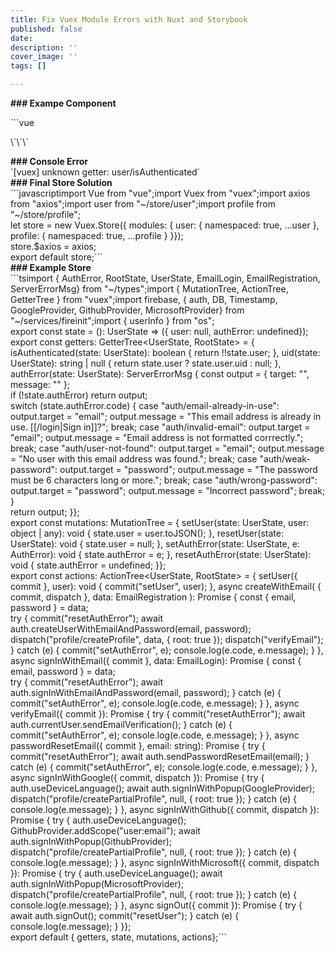 ```yaml
---
title: Fix Vuex Module Errors with Nuxt and Storybook
published: false
date: 
description: ''
cover_image: ''
tags: []

---
```

**### Exampe Component**

\`\`\`vue<template> <base-button v-if="userIsAuthenticated" class="logout" @click.native="signOut" >Log Out</base-button ></template>  
<script lang="ts">import { Getter, Action, Component, Prop, Vue } from "nuxt-property-decorator";import BaseButton from "\~/components/BaseButton.vue";  
@Component({ components: { BaseButton }})export default class LogOut extends Vue { @Getter("user/isAuthenticated") userIsAuthenticated; @Action("user/signOut") userSignOut;  
async signOut() { try { await this.userSignOut(); console.log("signed out"); this.$router.replace({ path: "/" }); } catch (e) { console.log(e.message); } }}</script>  
<style scoped>.logout { line-height: inherit;}</style>\`\`\`  
**### Console Error**  
\`\[vuex\] unknown getter: user/isAuthenticated\`  
**### Final Store Solution**  
\`\`\`javascriptimport Vue from "vue";import Vuex from "vuex";import axios from "axios";import user from "\~/store/user";import profile from "\~/store/profile";  
let store = new Vuex.Store({ modules: { user: { namespaced: true, ...user }, profile: { namespaced: true, ...profile } }});  
store.$axios = axios;  
export default store;\`\`\`  
**### Example Store**  
\`\`\`tsimport { AuthError, RootState, UserState, EmailLogin, EmailRegistration, ServerErrorMsg} from "\~/types";import { MutationTree, ActionTree, GetterTree } from "vuex";import firebase, { auth, DB, Timestamp, GoogleProvider, GithubProvider, MicrosoftProvider} from "\~/services/fireinit";import { userInfo } from "os";  
export const state = (): UserState => ({ user: null, authError: undefined});  
export const getters: GetterTree<UserState, RootState> = { isAuthenticated(state: UserState): boolean { return !!state.user; }, uid(state: UserState): string | null { return state.user ? state.user.uid : null; }, authError(state: UserState): ServerErrorMsg { const output = { target: "", message: "" };  
if (!state.authError) return output;  
switch (state.authError.code) { case "auth/email-already-in-use": output.target = "email"; output.message = "This email address is already in use. \[\[/login|Sign in\]\]?"; break; case "auth/invalid-email": output.target = "email"; output.message = "Email address is not formatted corrrectly."; break; case "auth/user-not-found": output.target = "email"; output.message = "No user with this email address was found."; break; case "auth/weak-password": output.target = "password"; output.message = "The password must be 6 characters long or more."; break; case "auth/wrong-password": output.target = "password"; output.message = "Incorrect password"; break; }  
return output; }};  
export const mutations: MutationTree<UserState> = { setUser(state: UserState, user: object | any): void { state.user = user.toJSON(); }, resetUser(state: UserState): void { state.user = null; }, setAuthError(state: UserState, e: AuthError): void { state.authError = e; }, resetAuthError(state: UserState): void { state.authError = undefined; }};  
export const actions: ActionTree<UserState, RootState> = { setUser({ commit }, user): void { commit("setUser", user); }, async createWithEmail( { commit, dispatch }, data: EmailRegistration ): Promise<void> { const { email, password } = data;  
try { commit("resetAuthError"); await auth.createUserWithEmailAndPassword(email, password); dispatch("profile/createProfile", data, { root: true }); dispatch("verifyEmail"); } catch (e) { commit("setAuthError", e); console.log(e.code, e.message); } }, async signInWithEmail({ commit }, data: EmailLogin): Promise<void> { const { email, password } = data;  
try { commit("resetAuthError"); await auth.signInWithEmailAndPassword(email, password); } catch (e) { commit("setAuthError", e); console.log(e.code, e.message); } }, async verifyEmail({ commit }): Promise<void> { try { commit("resetAuthError"); await auth.currentUser.sendEmailVerification(); } catch (e) { commit("setAuthError", e); console.log(e.code, e.message); } }, async passwordResetEmail({ commit }, email: string): Promise<void> { try { commit("resetAuthError"); await auth.sendPasswordResetEmail(email); } catch (e) { commit("setAuthError", e); console.log(e.code, e.message); } }, async signInWithGoogle({ commit, dispatch }): Promise<void> { try { auth.useDeviceLanguage(); await auth.signInWithPopup(GoogleProvider); dispatch("profile/createPartialProfile", null, { root: true }); } catch (e) { console.log(e.message); } }, async signInWithGithub({ commit, dispatch }): Promise<void> { try { auth.useDeviceLanguage(); GithubProvider.addScope("user:email"); await auth.signInWithPopup(GithubProvider); dispatch("profile/createPartialProfile", null, { root: true }); } catch (e) { console.log(e.message); } }, async signInWithMicrosoft({ commit, dispatch }): Promise<void> { try { auth.useDeviceLanguage(); await auth.signInWithPopup(MicrosoftProvider); dispatch("profile/createPartialProfile", null, { root: true }); } catch (e) { console.log(e.message); } }, async signOut({ commit }): Promise<void> { try { await auth.signOut(); commit("resetUser"); } catch (e) { console.log(e.message); } }};  
export default { getters, state, mutations, actions};\`\`\`
